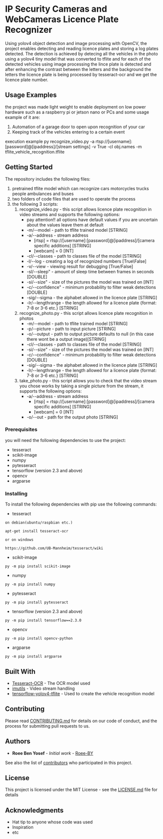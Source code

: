 # IP Security Cameras and WebCameras Licence Plate Recognizer

Using yolov4 object detection and image processing with OpenCV, the project enables detecting and reading licence plates and storing a log plates detected.
The detection is achieved by detecing all the vehicles in the photo using a yolov4 tiny model that was converted to tflite and for each of the detected vehicles using image processing the lince plate is detected and after enhancing the contrast between the letters and the background the letters the licence plate is being processed by tesseract-ocr and we get the licence plate number.


## Usage Examples
the project was made light weight to enable deployment on low power hardware such as a raspberry pi or jetson nano or PCs and some usage example of it are:
1. Automation of a garage door to open upon recognition of your car
2. Keeping track of the vehicles entering to a certain event 

execution example py recognize_video.py -a rtsp://[username]:[password]@[ipaddress]/[stream settings] -v True -cl obj.names -m tflite_vehicle_recognition.tflite 

## Getting Started

The repository includes the following files:
1. pretrained tflite model which can recognize cars motorcycles trucks people ambulances and buses 
2. two folders of code files that are used to operate the process
3. the following 3 scripts:
    1. recognize_video.py - this script allows licence plate recognition in video streams and supports the following options:
        - pay attention!! all options have default values if you are uncertain about the values leave them at default
        - -m/--model - path to tflite trained model [STRING]
        - -a/--address - stream address
             - [rtsp] = rtsp://[username]:[password]@[ipaddress]/[camera specific additions] [STRING]
             - [webcam] = 0 [INT]
        - -cl/--classes - path to classes file of the model [STRING]
        - -l/--log - creating a log of recognized numbers [True\False]
        - -v/--view - viewing result for debugging [True/False]
        - -sl/--sleep" - amount of sleep time between frames in seconds [DOUBLE]
        - -si/--size" - size of the pictures the model was trained on [INT]
        - -c/--confidence" - minimum probability to filter weak detections [DOUBLE]
        - -sig/--sigma - the alphabet allowed in the licence plate [STRING]
        - -lr/--lengthrange - the length allowed for a licence plate {format: 7-8 or 3-6 etc.} [STRING]
    2. recognize_photo.py - this script allows licence plate recognition in photos
        - -m/--model - path to tflite trained model [STRING]
        - -p/--picture - path to input picture [STRING]
        - -o/--output - path to output picture defaults to null (in this case there wont be a output image)[STRING]
        - -cl/--classes - path to classes file of the model [STRING]
        - -si/--size" - size of the pictures the model was trained on [INT]
        - -c/--confidence" - minimum probability to filter weak detections [DOUBLE]
        - -sig/--sigma - the alphabet allowed in the licence plate [STRING]
        - -lr/--lengthrange - the length allowed for a licence plate {format: 7-8 or 3-6 etc.} [STRING]
    3. take_photo.py - this script allows you to check that the video stream you chose works by taking a single picture from the stream, it supports the following options:
        - -a/--address - stream address
             - [rtsp] = rtsp://[username]:[password]@[ipaddress]/[camera specific additions] [STRING]
             - [webcam] = 0 [INT]
        - -o/--out - path for the output photo [STRING]  
### Prerequisites

you will need the following dependencies to use the project:
- tesseract
- scikit-image
- numpy
- pytesseract
- tensorflow (version 2.3 and above)
- opencv
- argparse
### Installing

To install the following dependencies with pip use the following  commands:
- tesseract 
```
on debian(ubuntu/raspbian etc.)

apt-get install tesseract-ocr

or on windows 

https://github.com/UB-Mannheim/tesseract/wiki
```
- scikit-image
```
py -m pip install scikit-image
```
- numpy
```
py -m pip install numpy
```
- pytesseract
```
py -m pip install pytesseract
```
- tensorflow (version 2.3 and above)
```
py -m pip install tensorflow==2.3.0
```
- opencv
```
py -m pip install opencv-python
```
- argparse
```
py -m pip install argparse
```

## Built With

* [Tesseract-OCR](https://github.com/UB-Mannheim/tesseract/wiki) - The OCR model used
* [imutils](https://github.com/jrosebr1/imutils) - Video stream handling
* [tensorflow-yolov4-tflite](https://github.com/hunglc007/tensorflow-yolov4-tflite) - Used to create the vehicle recognition model

## Contributing

Please read [CONTRIBUTING.md](https://gist.github.com/Roee-BY/ipcams_and_webcams_licence_plate_reader) for details on our code of conduct, and the process for submitting pull requests to us.

## Authors

* **Roee Ben Yosef** - *Initial work* - [Roee-BY](https://github.com/Roee-BY)

See also the list of [contributors](https://github.com/your/project/contributors) who participated in this project.

## License

This project is licensed under the MIT License - see the [LICENSE.md](LICENSE.md) file for details

## Acknowledgments

* Hat tip to anyone whose code was used
* Inspiration
* etc

